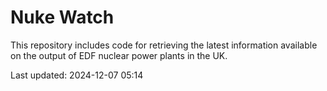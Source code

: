 # Nuke Watch

This repository includes code for retrieving the latest information available on the output of EDF nuclear power plants in the UK.

Last updated: 2024-12-07 05:14